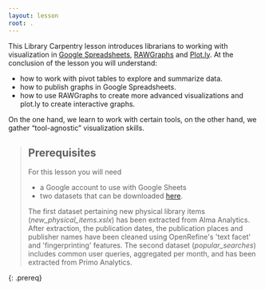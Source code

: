 ```yaml
---
layout: lesson
root: .
---
```


This Library Carpentry lesson introduces librarians to working with visualization
in [Google Spreadsheets](https://docs.google.com/spreadsheets/),
[RAWGraphs](http://rawgraphs.io/) and [Plot.ly](https://plot.ly/). At the conclusion
of the lesson you will understand:

* how to work with pivot tables to explore and summarize data.
* how to publish graphs in Google Spreadsheets.
* how to use RAWGraphs to create more advanced visualizations
  and plot.ly to create interactive graphs.

On the one hand, we learn to work with certain tools, on the other hand,
we gather “tool-agnostic” visualization skills.

> ## Prerequisites
>
> For this lesson you will need
>
> * a Google account to use with Google Sheets
> * two datasets that can be downloaded [here](https://drive.google.com/drive/folders/0BwbdK-Qs627JWC1ESFMzQzJjaW8?usp=sharing).
>
> The first dataset pertaining new physical library items (*new_physical_items.xslx*) has been extracted from Alma Analytics. After extraction, the publication dates, the publication places and publisher names have been cleaned using OpenRefine's 'text facet' and 'fingerprinting' features. 
> The second dataset (*popular_searches*) includes common user queries, aggregated per month, and has been extracted from Primo Analytics. 

{: .prereq}
